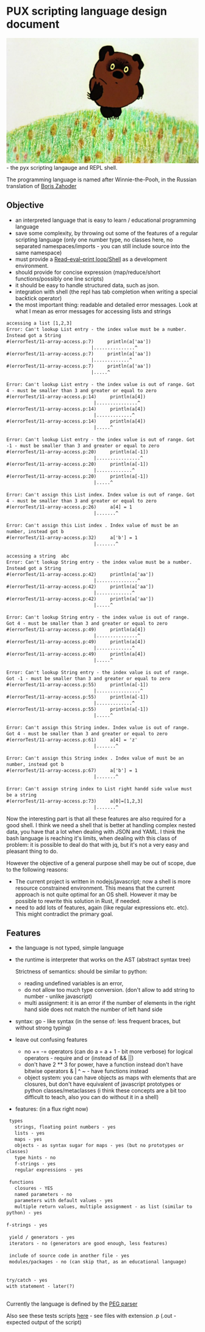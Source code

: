 # PUX scripting language design document

![pux](notes/pux.jpg) - the pyx scripting langauge and REPL shell.

The programming language is named after Winnie-the-Pooh, in the Russian translation of [Boris Zahoder](https://en.wikipedia.org/wiki/Boris_Zakhoder)

## Objective 

- an interpreted language that is easy to learn / educational programming language
- save some complexity, by throwing out some of the features of a regular scripting language (only one number type, no classes here, no separated namespaces/imports - you can still include source into the same namespace)
- must provide a [Read–eval–print loop/Shell](https://en.wikipedia.org/wiki/Read%E2%80%93eval%E2%80%93print_loop)  as a development environment.
- should provide for concise expression (map/reduce/short functions/possibly one line scripts)
- it should be easy to handle structured data, such as json.
- integration with shell (the repl has tab completion when writing a special backtick operator)
- the most important thing: readable and detailed error messages. Look at what I mean as error messages for accessing lists and strings

```
accessing a list [1,2,3]
Error: Can't lookup List entry - the index value must be a number. Instead got a String
#(errorTest/11-array-access.p:7)     println(a['aa'])
                               |...............^
#(errorTest/11-array-access.p:7)     println(a['aa'])
                               |.............^
#(errorTest/11-array-access.p:7)     println(a['aa'])
                               |.....^

Error: Can't lookup List entry - the index value is out of range. Got 4 - must be smaller than 3 and greater or equal to zero
#(errorTest/11-array-access.p:14)     println(a[4]) 
                                |...............^
#(errorTest/11-array-access.p:14)     println(a[4]) 
                                |.............^
#(errorTest/11-array-access.p:14)     println(a[4]) 
                                |.....^

Error: Can't lookup List entry - the index value is out of range. Got -1 - must be smaller than 3 and greater or equal to zero
#(errorTest/11-array-access.p:20)     println(a[-1])
                                |................^
#(errorTest/11-array-access.p:20)     println(a[-1])
                                |.............^
#(errorTest/11-array-access.p:20)     println(a[-1])
                                |.....^

Error: Can't assign this List index. Index value is out of range. Got 4 - must be smaller than 3 and greater or equal to zero
#(errorTest/11-array-access.p:26)     a[4] = 1
                                |.......^

Error: Can't assign this List index . Index value of must be an number, instead got b
#(errorTest/11-array-access.p:32)     a['b'] = 1
                                |.......^

accessing a string  abc
Error: Can't lookup String entry - the index value must be a number. Instead got a String
#(errorTest/11-array-access.p:42)     println(a['aa'])
                                |...............^
#(errorTest/11-array-access.p:42)     println(a['aa'])
                                |.............^
#(errorTest/11-array-access.p:42)     println(a['aa'])
                                |.....^

Error: Can't lookup String entry - the index value is out of range. Got 4 - must be smaller than 3 and greater or equal to zero
#(errorTest/11-array-access.p:49)     println(a[4]) 
                                |...............^
#(errorTest/11-array-access.p:49)     println(a[4]) 
                                |.............^
#(errorTest/11-array-access.p:49)     println(a[4]) 
                                |.....^

Error: Can't lookup String entry - the index value is out of range. Got -1 - must be smaller than 3 and greater or equal to zero
#(errorTest/11-array-access.p:55)     println(a[-1])
                                |................^
#(errorTest/11-array-access.p:55)     println(a[-1])
                                |.............^
#(errorTest/11-array-access.p:55)     println(a[-1])
                                |.....^

Error: Can't assign this String index. Index value is out of range. Got 4 - must be smaller than 3 and greater or equal to zero
#(errorTest/11-array-access.p:61)     a[4] = 'z'
                                |.......^

Error: Can't assign this String index . Index value of must be an number, instead got b
#(errorTest/11-array-access.p:67)     a['b'] = 1
                                |.......^

Error: Can't assign string index to List right handd side value must be a string
#(errorTest/11-array-access.p:73)     a[0]=[1,2,3]
                                |.......^

```

Now the interesting part is that all these features are also required for a good shell. I think we need a shell that is better at handling complex nested data, you have that a lot when dealing with JSON and YAML. I think the bash language is reaching it's limits, when dealing with this class of problem: it is possible to deal do that with jq, but it's not a very easy and pleasant thing to do.

However the objective of a general purpose shell may be out of scope, due to the following reasons:
- The current project is written in nodejs/javascript; now a shell is more resource constrained environment. This means that the current approach is not quite optimal for an OS shell. However it may be possible to rewrite this solution in Rust, if needed. 
- need to add lots of features, again (like regular expressions etc. etc). This might contradict the primary goal.

## Features

- the language is not typed, simple language 

- the runtime is interpreter that works on the AST (abstract syntax tree)
  
  Strictness of semantics: should be similar to python: 
    - reading undefined variables is an error, 
    - do not allow too much type conversion. (don't allow to add string to number - unlike javascript)
    - multi assignment: it is an error if the number of elements in the right hand side does not match the number of left hand side

- syntax: go - like syntax (in the sense of: less frequent braces, but without strong typing)

- leave out confusing features
    - no += -= operators (can do a = a + 1 - bit more verbose)
    for logical operators - require and or (instead of && ||)
    - don't have 2 ** 3 for power, have a function instead
    don't have bitwise operators & | ^ ~ - have functions instead
    - object system: you can have objects as maps with elements that are closures, but don't have equivalent of javascript prototypes or python classes/metaclasses 
    (i think these concepts are a bit too difficult to teach, also you can do without it in a shell)

- features: (in a flux right now)

```
 types
   strings, floating point numbers - yes
   lists - yes
   maps - yes
   objects - as syntax sugar for maps - yes (but no prototypes or classes) 
   type hints - no
   f-strings - yes
   regular expressions - yes

 functions
   closures - YES
   named parameters - no
   parameters with default values - yes
   multiple return values, multiple assignment - as list (similar to python) - yes

f-strings - yes

 yield / generators - yes
 iterators - no (generators are good enough, less features)
 
 include of source code in another file - yes
 modules/packages - no (can skip that, as an educational language)


try/catch - yes
with statement - later(?)


```

Currently the language is defined by the [PEG parser](https://github.com/MoserMichael/jscriptparse/blob/main/scripty.js)

Also see these tests scripts [here](https://github.com/MoserMichael/jscriptparse/tree/main/tests) - see files with extension .p (.out - expected output of the script)

